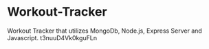 # Workout-Tracker
Workout Tracker that utilizes MongoDb, Node.js, Express Server and Javascript.
t3nuuD4Vk0kguFLn